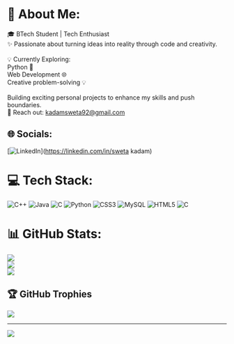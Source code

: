 # 💫 About Me:
🎓 BTech Student | Tech Enthusiast<br>✨ Passionate about turning ideas into reality through code and creativity.<br><br>💡 Currently Exploring:<br>Python 🐍<br>Web Development 🌐<br>Creative problem-solving 💡<br><br>Building exciting personal projects to enhance my skills and push boundaries.<br>📩 Reach out: kadamsweta92@gmail.com


## 🌐 Socials:
[![LinkedIn](https://img.shields.io/badge/LinkedIn-%230077B5.svg?logo=linkedin&logoColor=white)](https://linkedin.com/in/sweta kadam) 

# 💻 Tech Stack:
![C++](https://img.shields.io/badge/c++-%2300599C.svg?style=for-the-badge&logo=c%2B%2B&logoColor=white) ![Java](https://img.shields.io/badge/java-%23ED8B00.svg?style=for-the-badge&logo=openjdk&logoColor=white) ![C](https://img.shields.io/badge/c-%2300599C.svg?style=for-the-badge&logo=c&logoColor=white) ![Python](https://img.shields.io/badge/python-3670A0?style=for-the-badge&logo=python&logoColor=ffdd54) ![CSS3](https://img.shields.io/badge/css3-%231572B6.svg?style=for-the-badge&logo=css3&logoColor=white) ![MySQL](https://img.shields.io/badge/mysql-4479A1.svg?style=for-the-badge&logo=mysql&logoColor=white) ![HTML5](https://img.shields.io/badge/html5-%23E34F26.svg?style=for-the-badge&logo=html5&logoColor=white) ![C](https://img.shields.io/badge/c-%2300599C.svg?style=for-the-badge&logo=c&logoColor=white)
# 📊 GitHub Stats:
![](https://github-readme-stats.vercel.app/api?username=Shweta-Tech-creator&theme=ocean_dark&hide_border=false&include_all_commits=false&count_private=false)<br/>
![](https://github-readme-streak-stats.herokuapp.com/?user=Shweta-Tech-creator&theme=ocean_dark&hide_border=false)<br/>
![](https://github-readme-stats.vercel.app/api/top-langs/?username=Shweta-Tech-creator&theme=ocean_dark&hide_border=false&include_all_commits=false&count_private=false&layout=compact)

## 🏆 GitHub Trophies
![](https://github-profile-trophy.vercel.app/?username=Shweta-Tech-creator&theme=tokyonight&no-frame=false&no-bg=false&margin-w=4)

---
[![](https://visitcount.itsvg.in/api?id=Shweta-Tech-creator&icon=0&color=0)](https://visitcount.itsvg.in)

